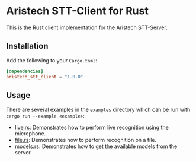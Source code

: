 # Aristech STT-Client for Rust

This is the Rust client implementation for the Aristech STT-Server.

## Installation

Add the following to your `Cargo.toml`:

```toml
[dependencies]
aristech_stt_client = "1.0.0"
```

## Usage

There are several examples in the `examples` directory which can be run with `cargo run --example <example>`:

- [live.rs](examples/live.rs): Demonstrates how to perform live recognition using the microphone.
- [file.rs](examples/file.rs): Demonstrates how to perform recognition on a file.
- [models.rs](examples/models.rs): Demonstrates how to get the available models from the server.